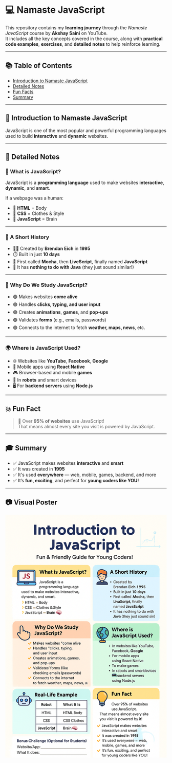 # 💻 Namaste JavaScript

This repository contains my **learning journey** through the _Namaste JavaScript_ course by **Akshay Saini** on YouTube.  
It includes all the key concepts covered in the course, along with **practical code examples**, **exercises**, and **detailed notes** to help reinforce learning.

---

## 📚 Table of Contents

- [Introduction to Namaste JavaScript](#-introduction-to-namaste-javascript)
- [Detailed Notes](#-detailed-notes)
- [Fun Facts](#-fun-fact)
- [Summary](#-summary)

---

## 📖 Introduction to Namaste JavaScript

JavaScript is one of the most popular and powerful programming languages used to build **interactive** and **dynamic** websites.

---

## 📝 Detailed Notes

### 🚀 What is JavaScript?

JavaScript is a **programming language** used to make websites **interactive**, **dynamic**, and **smart**.

If a webpage was a human:

- 🧍 **HTML** = Body  
- 👗 **CSS** = Clothes & Style  
- 🧠 **JavaScript** = Brain  

---

### 📜 A Short History

- 👨‍💻 Created by **Brendan Eich** in **1995**
- ⏱️ Built in just **10 days**
- 🔁 First called **Mocha**, then **LiveScript**, finally named **JavaScript**
- 🚫 It has **nothing to do with Java** (they just sound similar!)

---

### 🎯 Why Do We Study JavaScript?

- 🟢 Makes websites **come alive**
- 🟢 Handles **clicks, typing, and user input**
- 🟢 Creates **animations**, **games**, and **pop-ups**
- 🟢 Validates **forms** (e.g., emails, passwords)
- 🟢 Connects to the internet to fetch **weather, maps, news**, etc.

---

### 🌍 Where is JavaScript Used?

- 🌐 Websites like **YouTube**, **Facebook**, **Google**
- 📱 Mobile apps using **React Native**
- 🎮 Browser-based and mobile **games**
- 🤖 In **robots** and smart devices
- 🖥️ For **backend servers** using **Node.js**

---

## 💥 Fun Fact

> 🔸 Over **95% of websites** use JavaScript!  
> That means almost every site you visit is powered by JavaScript.

---

## 🎓 Summary

- ✅ JavaScript makes websites **interactive** and **smart**
- ✅ It was created in **1995**
- ✅ It's used **everywhere** — web, mobile, games, backend, and more
- ✅ It’s **fun, exciting**, and perfect for **young coders like YOU!**

---

## 📷 Visual Poster

![Introduction to JavaScript](image.png)
